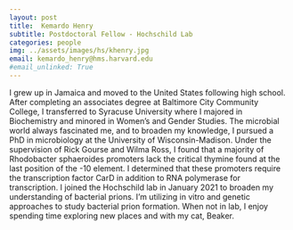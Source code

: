 ```yaml
---
layout: post
title:  Kemardo Henry
subtitle: Postdoctoral Fellow - Hochschild Lab
categories: people
img: ../assets/images/hs/khenry.jpg
email: kemardo_henry@hms.harvard.edu
#email_unlinked: True
---
```


I grew up in Jamaica and moved to the United States following high school. After completing an associates degree at Baltimore City Community College, I transferred to Syracuse University where I majored in Biochemistry and minored in Women’s and Gender Studies. The microbial world always fascinated me, and to broaden my knowledge, I pursued a PhD in microbiology at the University of Wisconsin-Madison. Under the supervision of Rick Gourse and Wilma Ross, I found that a majority of Rhodobacter sphaeroides promoters lack the critical thymine found at the last position of the -10 element. I determined that these promoters require the transcription factor CarD in addition to RNA polymerase for transcription. I joined the Hochschild lab in January 2021 to broaden my understanding of bacterial prions. I’m utilizing in vitro and genetic approaches to study bacterial prion formation. When not in lab, I enjoy spending time exploring new places and with my cat, Beaker. 
